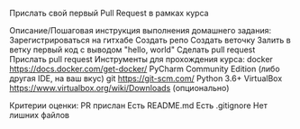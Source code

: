 Прислать свой первый Pull Request в рамках курса

Описание/Пошаговая инструкция выполнения домашнего задания:
Зарегистрироваться на гитхабе
Создать репо
Создать веточку
Залить в ветку первый код с выводом "hello, world"
Сделать pull request
Прислать pull request
Инструменты для прохождения курса:
docker https://docs.docker.com/get-docker/
PyCharm Community Edition (либо другая IDE, на ваш вкус)
git https://git-scm.com/ 
Python 3.6+
VirtualBox https://www.virtualbox.org/wiki/Downloads (опционально)

Критерии оценки:
PR прислан
Есть README.md
Есть .gitignore
Нет лишних файлов

